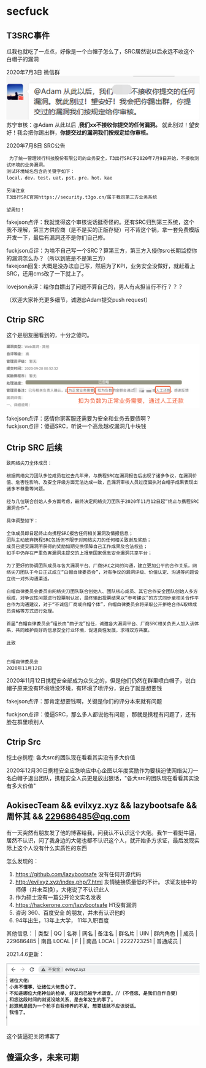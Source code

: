 # secfuck
## T3SRC事件
瓜我也就吃了一点点，好像是一个白帽子怎么了，SRC居然说以后永远不收这个白帽子的漏洞   
     
2020年7月3日 微信群    
![avatar](https://github.com/fakejson/secfuck/blob/e2ec7a2230b9666153814a5f2e8c251adbe95ebc/statics/2020-07/t3wx.png)    
苏宁审核：@Adam 从此以后 ,**我们xx不接收你提交的任何漏洞。** 就此别过！望安好！我会把你踢出群，**你提交过的漏洞我们按规定给你审核。**    
   
2020年7月8日 SRC公告   
```
 为了统一管理领行科技股份有限公司的业务安全，T3出行SRC于2020年7月9日开始，不接收测试环境的业务漏洞。
测试环境域名包含的关键字如下：
local，dev，test，uat，pst，pre，hot，kae

另请注意
T3出行SRC官网https://security.t3go.cn/属于我司第三方业务系统

望周知！

```
   
fakejson点评：我就觉得这个审核说话挺奇怪的。还有SRC归到第三系统，这个我不理解，第三方供应商（是不是买的正版存疑）可不背这个锅，拿一套免费模版开发一下，最后有漏洞还不是你们自己修。   
  
fuckjson点评：为啥不自己写一个SRC？算第三方，第三方入侵你src长期监控你的漏洞怎么办？（所以到底是不是第三方）  
fakejosn回复: 大概是没办法自己写，然后为了KPI，业务安全没做好，就赶着上SRC，还用cms改了一下就上了。  
  
lovejson点评：给你白嫖出了问题不算自己的，男人有点担当行不行？？？    
    

（欢迎大家补充更多细节，诚邀@Adam提交push request）

## Ctrip SRC
这个是朋友圈看到的，十分之傻叼。

![avatar](https://github.com/fakejson/secfuck/blob/master/statics/2020-07/ctrip.png?raw=true)  

fakejson点评：感情你家客服还需要为安全和业务去要债啊？  
fuckjson点评：傻逼SRC，听说一个高危越权漏洞几十块钱

## Ctrip SRC 后续

```
致网络尖刀全体成员：

根据网络尖刀团队多位成员在过去几年来，与携程SRC在漏洞报告后出现了诸多争议，在漏洞价值、危害性影响、及安全评级方面无法达成一致，且漏洞审核人员过度偏执对白帽子成果表现出诸多不尊重等问题。

经与几位联合创始人多方面考虑，最终决定网络尖刀团队于2020年11月12日起“终止与携程SRC漏洞合作”。

具体调整如下：

全体成员即日起终止向携程SRC报告任何相关漏洞及情报信息；
团队主动放弃携程SRC包括但不限于对网络尖刀的任何相关致谢及奖励；
成员已提交漏洞所获得的奖励如期兑换保障自己工作成果及合法权益；
如手中仍存在严重危害漏洞未提交的上报至国家信息安全漏洞共享平台；

为了更好的协调团队成员与各大漏洞平台、厂商SRC之间的沟通，建立更加公平的合作关系，网络尖刀团队于今日正式成立“白帽自律委员会”，对有争议的漏洞评级、价值认定、沟通等问题设立统一对外沟通渠道。

白帽自律委员会委员由网络尖刀团队联合创始人、团队核心成员、其它合作安全团队创始人多方组成，对争议性问题进行投票制认定，最终输出投票结果以“参考建议”的方式同步至相关合作平台作为沟通建议，对于“不诚信厂商或白帽个体”，白帽自律委员会将采取公开拒绝合作&取缔成员资格等方式进行处理。

首届“白帽自律委员会”组长由“曲子龙”担任，诚邀各大漏洞平台、厂商SRC相关负责人加入该体系，共同维护良好的信息安全行业环境，促进良性发展，求得双方共赢。

此致


白帽自律委员会
2020年11月12日

```

2020年11月12日携程安全部成为众矢之的，但是他们仍然在群里喷白帽子，说白帽子原来没有环境喷没环境，有环境了喷评分，说白了就是想要钱

fakejson点评：那肯定想要钱啊，关键是你们的评分本来就有问题

fuckjson点评：傻逼SRC，那么多人都说他有问题 ，那就是携程有问题了，还有脸在群里喷别人

## Ctrip Src

挖土@携程: 各大src的团队现在看看其实没有多大价值

2020年12月30日携程安全应急响应中心企图以年度奖励作为要挟迫使网络尖刀一名白帽子退出团队，携程安全人员更是放出狠话，"各大src的团队现在看看其实没有多大价值"


## AokisecTeam && evilxyz.xyz && lazybootsafe && 周怀其 && 229686485@qq.com

有一天突然有朋友发了他的博客给我，问我认不认识这个大佬。我乍一看挺牛逼，居然不认识，问了我身边的大佬也都不认识这个人，就开始多方求证，最后发现实际上这个人没有什么实质性的东西

怎么发现的：

1. https://github.com/lazybootsafe 没有任何开源代码
2. http://evilxyz.xyz/index.php/7.html 友情链接质量低的不计。 求证友链中的师傅（并未互换），大佬说了不认识此人
3. 作为硕士没有一篇公开论文实名发表
4. https://hackerone.com/lazybootsafe H1没有漏洞
5. 咨询 360、百度安全 的朋友，并未有认识他的
6. 94年出生，13年上大学， 11年入职百度


其他信息：
| 类型 | QQ         | 名称                  | 网名                  | 备注名 | 群名片                | UIN        | 群内角色 |
| 成员 | 229686485  | 南昌 L0CAL            | F                     |        | 南昌 L0CAL            | 2222723251 | 普通成员 |

2021.4.6更新：

![avatar](https://github.com/fakejson/secfuck/blob/master/statics/2020-07/zhq.png?raw=true) 

这个装逼犯关闭博客了
## 傻逼众多，未来可期   
